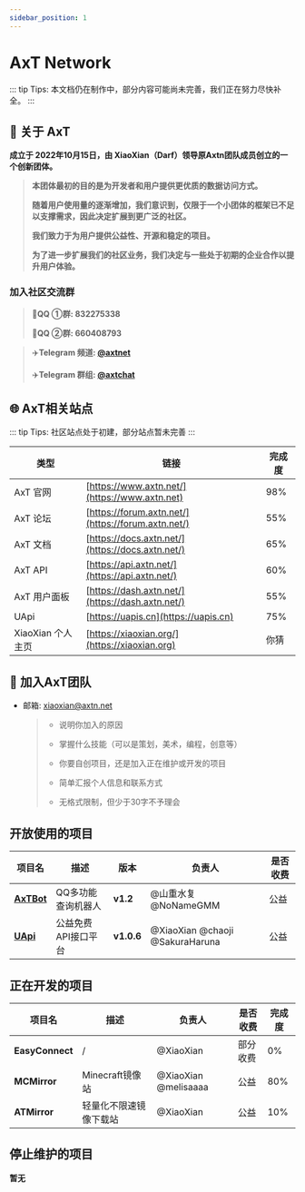 ```yaml
---
sidebar_position: 1
---
```


# AxT Network

::: tip Tips:
 本文档仍在制作中，部分内容可能尚未完善，我们正在努力尽快补全。
:::

## :book: 关于 AxT

**成立于 2022年10月15日，由 XiaoXian（Darf）领导原Axtn团队成员创立的一个创新团体。**

> **本团体最初的目的是为开发者和用户提供更优质的数据访问方式。**
>
> **随着用户使用量的逐渐增加，我们意识到，仅限于一个小团体的框架已不足以支撑需求，因此决定扩展到更广泛的社区。**
>
> **我们致力于为用户提供公益性、开源和稳定的项目。**
>
> **为了进一步扩展我们的社区业务，我们决定与一些处于初期的企业合作以提升用户体验。**


### 加入社区交流群
> :penguin:**QQ ①群: 832275338**
>
> :penguin:**QQ ②群: 660408793**

> :airplane:**Telegram 频道: [@axtnet](https://t.me/axtnet)**
>
> :airplane:**Telegram 群组: [@axtchat](https://t.me/axtchat)**

## :globe_with_meridians: AxT相关站点
::: tip Tips:
 社区站点处于初建，部分站点暂未完善
:::

 | 类型              | 链接                                                         | 完成度 |
 | ----------------- | ----------------------------------------------------------- | ----- |
 | AxT 官网          | [https://www.axtn.net/](https://www.axtn.net)                | 98% |
 | AxT 论坛          | [https://forum.axtn.net/](https://forum.axtn.net/)           | 55% |
 | AxT 文档          | [https://docs.axtn.net/](https://docs.axtn.net/)             | 65% |
 | AxT API          | [https://api.axtn.net/](https://api.axtn.net/)               | 60% |
 | AxT 用户面板      | [https://dash.axtn.net/](https://dash.axtn.net/)             | 55% |
 | UApi             | [https://uapis.cn](https://uapis.cn)                         | 75% |
 | XiaoXian 个人主页 | [https://xiaoxian.org/](https://xiaoxian.org)                | 你猜 |

 ## :incoming_envelope: 加入AxT团队

 - 邮箱: [xiaoxian@axtn.net](mailto:xiaoxian@axtn.net)

   > - 说明你加入的原因
   >
   > - 掌握什么技能（可以是策划，美术，编程，创意等）
   >
   > - 你要自创项目，还是加入正在维护或开发的项目
   >
   > - 简单汇报个人信息和联系方式
   >
   > - 无格式限制，但少于30字不予理会


## 开放使用的项目

| 项目名                                           | 描述                   | 版本          | 负责人                            | 是否收费 |
| ------------------------------------------------ | --------------------- | ------------- | -------------------------------- | -------- |
| **[AxTBot](/AxTBot/)**                          | QQ多功能查询机器人      | **v1.2**     | @山重水复 @NoNameGMM              | 公益     |
| **[UApi](https://uapis.cn)**                     | 公益免费API接口平台     | **v1.0.6**   | @XiaoXian @chaoji @SakuraHaruna  | 公益     |


## 正在开发的项目

| 项目名           | 描述                               | 负责人     | 是否收费     | 完成度 |
| --------------- | ---------------------------------- | ---------- | ----------- | ------ |
| **EasyConnect** | /                                  | @XiaoXian   | 部分收费     | 0% |
| **MCMirror**    | Minecraft镜像站                     | @XiaoXian @melisaaaa  | 公益        | 80% |
| **ATMirror**    | 轻量化不限速镜像下载站               | @XiaoXian   | 公益         | 10% |


## 停止维护的项目

**暂无**
